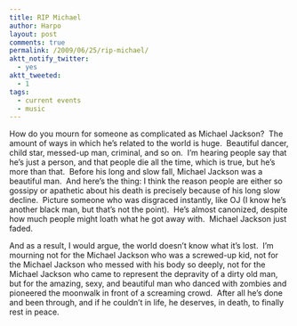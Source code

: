 ```yaml
---
title: RIP Michael
author: Harpo
layout: post
comments: true
permalink: /2009/06/25/rip-michael/
aktt_notify_twitter:
  - yes
aktt_tweeted:
  - 1
tags:
  - current events
  - music
---
```

How do you mourn for someone as complicated as Michael Jackson?  The amount of ways in which he&#8217;s related to the world is huge.  Beautiful dancer, child star, messed-up man, criminal, and so on.  I&#8217;m hearing people say that he&#8217;s just a person, and that people die all the time, which is true, but he&#8217;s more than that.  Before his long and slow fall, Michael Jackson was a beautiful man.  And here&#8217;s the thing: I think the reason people are either so gossipy or apathetic about his death is precisely because of his long slow decline.  Picture someone who was disgraced instantly, like OJ (I know he&#8217;s another black man, but that&#8217;s not the point).  He&#8217;s almost canonized, despite how much people might loath what he got away with.  Michael Jackson just faded.

And as a result, I would argue, the world doesn&#8217;t know what it&#8217;s lost.  I&#8217;m mourning not for the Michael Jackson who was a screwed-up kid, not for the Michael Jackson who messed with his body so deeply, not for the Michael Jackson who came to represent the depravity of a dirty old man, but for the amazing, sexy, and beautiful man who danced with zombies and pioneered the moonwalk in front of a screaming crowd.  After all he&#8217;s done and been through, and if he couldn&#8217;t in life, he deserves, in death, to finally rest in peace.